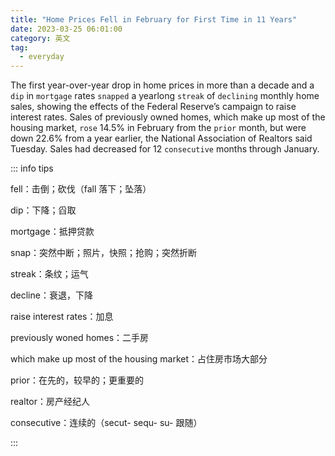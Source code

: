 ```yaml
---
title: "Home Prices Fell in February for First Time in 11 Years"
date: 2023-03-25 06:01:00
category: 英文
tag:
  - everyday
---
```


The first year-over-year drop in home prices in more than a decade and a `dip` in `mortgage` rates `snapped` a yearlong `streak` of `declining` monthly home sales, showing the effects of the Federal Reserve’s campaign to raise interest rates. Sales of previously owned homes, which make up most of the housing market, `rose` 14.5% in February from the `prior` month, but were down 22.6% from a year earlier, the National Association of Realtors said Tuesday. Sales had decreased for 12 `consecutive` months through January.

::: info tips

fell：击倒；砍伐（fall 落下；坠落）

dip：下降；舀取

mortgage：抵押贷款

snap：突然中断；照片，快照；抢购；突然折断

streak：条纹；运气

decline：衰退，下降

raise interest rates：加息

previously woned homes：二手房

which make up most of the housing market：占住房市场大部分

prior：在先的，较早的；更重要的

realtor：房产经纪人

consecutive：连续的（secut- sequ- su- 跟随）

:::

